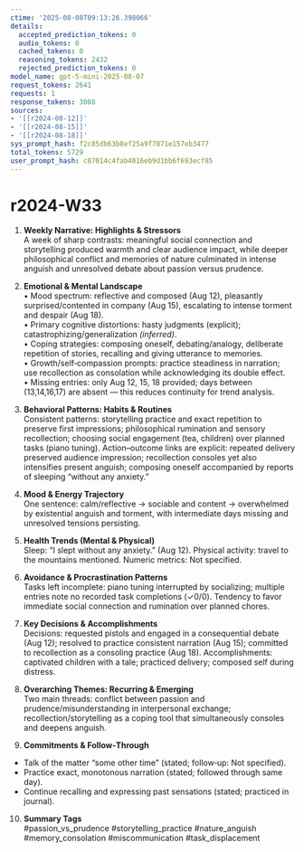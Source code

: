 ```yaml
---
ctime: '2025-08-08T09:13:26.398066'
details:
  accepted_prediction_tokens: 0
  audio_tokens: 0
  cached_tokens: 0
  reasoning_tokens: 2432
  rejected_prediction_tokens: 0
model_name: gpt-5-mini-2025-08-07
request_tokens: 2641
requests: 1
response_tokens: 3088
sources:
- '[[r2024-08-12]]'
- '[[r2024-08-15]]'
- '[[r2024-08-18]]'
sys_prompt_hash: f2c85db63b8ef25a9f7871e157eb3477
total_tokens: 5729
user_prompt_hash: c87014c4fab4016eb9d1bb6f693ecf85
---
```

# r2024-W33

1. **Weekly Narrative: Highlights & Stressors**  
A week of sharp contrasts: meaningful social connection and storytelling produced warmth and clear audience impact, while deeper philosophical conflict and memories of nature culminated in intense anguish and unresolved debate about passion versus prudence.

2. **Emotional & Mental Landscape**  
• Mood spectrum: reflective and composed (Aug 12), pleasantly surprised/contented in company (Aug 15), escalating to intense torment and despair (Aug 18).  
• Primary cognitive distortions: hasty judgments (explicit); catastrophizing/generalization *(inferred)*.  
• Coping strategies: composing oneself, debating/analogy, deliberate repetition of stories, recalling and giving utterance to memories.  
• Growth/self‑compassion prompts: practice steadiness in narration; use recollection as consolation while acknowledging its double effect.  
• Missing entries: only Aug 12, 15, 18 provided; days between (13,14,16,17) are absent — this reduces continuity for trend analysis.

3. **Behavioral Patterns: Habits & Routines**  
Consistent patterns: storytelling practice and exact repetition to preserve first impressions; philosophical rumination and sensory recollection; choosing social engagement (tea, children) over planned tasks (piano tuning). Action–outcome links are explicit: repeated delivery preserved audience impression; recollection consoles yet also intensifies present anguish; composing oneself accompanied by reports of sleeping “without any anxiety.”

4. **Mood & Energy Trajectory**  
One sentence: calm/reflective → sociable and content → overwhelmed by existential anguish and torment, with intermediate days missing and unresolved tensions persisting.

5. **Health Trends (Mental & Physical)**  
Sleep: “I slept without any anxiety.” (Aug 12). Physical activity: travel to the mountains mentioned. Numeric metrics: Not specified.

6. **Avoidance & Procrastination Patterns**  
Tasks left incomplete: piano tuning interrupted by socializing; multiple entries note no recorded task completions (✓0/0). Tendency to favor immediate social connection and rumination over planned chores.

7. **Key Decisions & Accomplishments**  
Decisions: requested pistols and engaged in a consequential debate (Aug 12); resolved to practice consistent narration (Aug 15); committed to recollection as a consoling practice (Aug 18). Accomplishments: captivated children with a tale; practiced delivery; composed self during distress.

8. **Overarching Themes: Recurring & Emerging**  
Two main threads: conflict between passion and prudence/misunderstanding in interpersonal exchange; recollection/storytelling as a coping tool that simultaneously consoles and deepens anguish.

9. **Commitments & Follow‑Through**  
- Talk of the matter “some other time” (stated; follow‑up: Not specified).  
- Practice exact, monotonous narration (stated; followed through same day).  
- Continue recalling and expressing past sensations (stated; practiced in journal). 

10. **Summary Tags**  
#passion_vs_prudence #storytelling_practice #nature_anguish #memory_consolation #miscommunication #task_displacement
